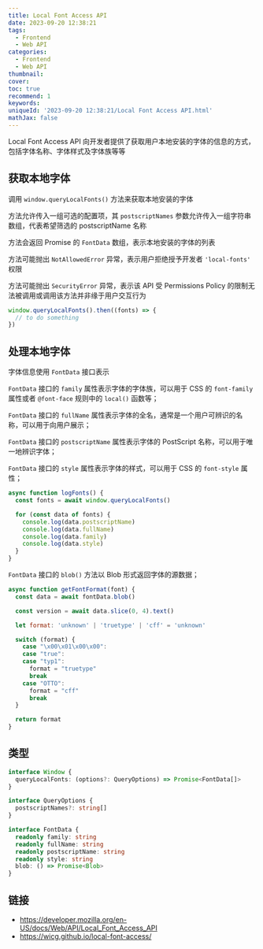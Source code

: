 ```yaml
---
title: Local Font Access API
date: 2023-09-20 12:38:21
tags:
  - Frontend
  - Web API
categories:
  - Frontend
  - Web API
thumbnail:
cover:
toc: true
recommend: 1
keywords:
uniqueId: '2023-09-20 12:38:21/Local Font Access API.html'
mathJax: false
---
```


Local Font Access API 向开发者提供了获取用户本地安装的字体的信息的方式，包括字体名称、字体样式及字体族等等

## 获取本地字体

调用 `window.queryLocalFonts()` 方法来获取本地安装的字体

方法允许传入一组可选的配置项，其 `postscriptNames` 参数允许传入一组字符串数组，代表希望筛选的 postscriptName 名称

方法会返回 Promise 的 `FontData` 数组，表示本地安装的字体的列表

方法可能抛出 `NotAllowedError` 异常，表示用户拒绝授予开发者 `'local-fonts'` 权限

方法可能抛出 `SecurityError` 异常，表示该 API 受 Permissions Policy 的限制无法被调用或调用该方法并非缘于用户交互行为

```js
window.queryLocalFonts().then((fonts) => {
  // to do something
})
```

## 处理本地字体

字体信息使用 `FontData` 接口表示

`FontData` 接口的 `family` 属性表示字体的字体族，可以用于 CSS 的 `font-family` 属性或者 `@font-face` 规则中的 `local()` 函数等；

`FontData` 接口的 `fullName` 属性表示字体的全名，通常是一个用户可辨识的名称，可以用于向用户展示；

`FontData` 接口的 `postscriptName` 属性表示字体的 PostScript 名称，可以用于唯一地辨识字体；

`FontData` 接口的 `style` 属性表示字体的样式，可以用于 CSS 的  `font-style` 属性；

```js
async function logFonts() {
  const fonts = await window.queryLocalFonts()

  for (const data of fonts) {
    console.log(data.postscriptName)
    console.log(data.fullName)
    console.log(data.family)
    console.log(data.style)
  }
}
```

`FontData` 接口的 `blob()` 方法以 Blob 形式返回字体的源数据；

```js
async function getFontFormat(font) {
  const data = await fontData.blob()

  const version = await data.slice(0, 4).text()

  let format: 'unknown' | 'truetype' | 'cff' = 'unknown'

  switch (format) {
    case "\x00\x01\x00\x00":
    case "true":
    case "typ1":
      format = "truetype"
      break
    case "OTTO":
      format = "cff"
      break
  }

  return format
}
```

## 类型

```ts
interface Window {
  queryLocalFonts: (options?: QueryOptions) => Promise<FontData[]>
}

interface QueryOptions {
  postscriptNames?: string[]
}

interface FontData {
  readonly family: string
  readonly fullName: string
  readonly postscriptName: string
  readonly style: string
  blob: () => Promise<Blob>
}
```

## 链接

* <https://developer.mozilla.org/en-US/docs/Web/API/Local_Font_Access_API>
* <https://wicg.github.io/local-font-access/>

